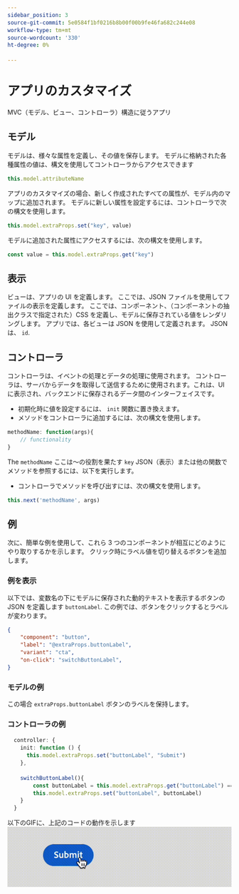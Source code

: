 ```yaml
---
sidebar_position: 3
source-git-commit: 5e0584f1bf0216b8b00f00b9fe46fa682c244e08
workflow-type: tm+mt
source-wordcount: '330'
ht-degree: 0%

---
```


# アプリのカスタマイズ

MVC（モデル、ビュー、コントローラ）構造に従うアプリ

## モデル

モデルは、様々な属性を定義し、その値を保存します。 モデルに格納された各種属性の値は、構文を使用してコントローラからアクセスできます

```typescript
this.model.attributeName
```

アプリのカスタマイズの場合、新しく作成されたすべての属性が、モデル内のマップに追加されます。
モデルに新しい属性を設定するには、コントローラで次の構文を使用します。

```typescript
this.model.extraProps.set("key", value)
```

モデルに追加された属性にアクセスするには、次の構文を使用します。

```typescript
const value = this.model.extraProps.get("key")
```

## 表示

ビューは、アプリの UI を定義します。 ここでは、JSON ファイルを使用してファイルの表示を定義します。 ここでは、コンポーネント、（コンポーネントの抽出クラスで指定された）CSS を定義し、モデルに保存されている値をレンダリングします。
アプリでは、各ビューは JSON を使用して定義されます。 JSON は、 `id`.

## コントローラ

コントローラは、イベントの処理とデータの処理に使用されます。 コントローラは、サーバからデータを取得して送信するために使用されます。これは、UI に表示され、バックエンドに保存されるデータ間のインターフェイスです。

- 初期化時に値を設定するには、 `init` 関数に置き換えます。
- メソッドをコントローラに追加するには、次の構文を使用します。

```typescript
methodName: function(args){
    // functionality
}
```

The `methodName` ここは～の役割を果たす `key` JSON（表示）または他の関数でメソッドを参照するには、以下を実行します。

- コントローラでメソッドを呼び出すには、次の構文を使用します。

```typescript
this.next('methodName', args)
```

## 例

次に、簡単な例を使用して、これら 3 つのコンポーネントが相互にどのようにやり取りするかを示します。
クリック時にラベル値を切り替えるボタンを追加します。

### 例を表示

以下では、変数名の下にモデルに保存された動的テキストを表示するボタンの JSON を定義します `buttonLabel`.
この例では、ボタンをクリックするとラベルが変わります。

```JSON
{
    "component": "button",
    "label": "@extraProps.buttonLabel",
    "variant": "cta",
    "on-click": "switchButtonLabel",
}
```

### モデルの例

この場合 `extraProps.buttonLabel` ボタンのラベルを保持します。

### コントローラの例

```typescript
  controller: {
    init: function () {
      this.model.extraProps.set("buttonLabel", "Submit")
    },

    switchButtonLabel(){
        const buttonLabel = this.model.extraProps.get("buttonLabel") === "Submit"? "Cancel" : "Submit"
        this.model.extraProps.set("buttonLabel", buttonLabel)
    }
  }
```

以下のGIFに、上記のコードの動作を示します
![basic_customization](imgs/basic_customisation.gif "基本カスタマイズボタン")
